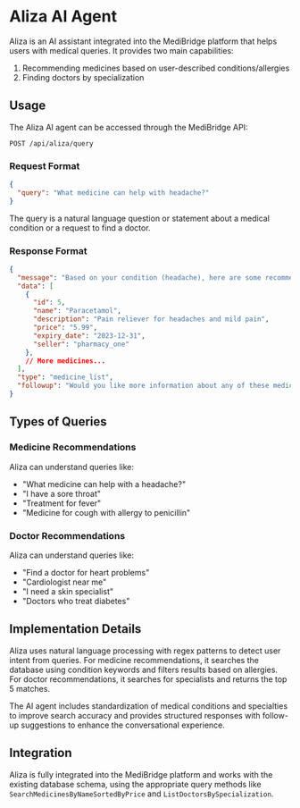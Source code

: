 # Aliza AI Agent

Aliza is an AI assistant integrated into the MediBridge platform that helps users with medical queries. It provides two main capabilities:

1. Recommending medicines based on user-described conditions/allergies
2. Finding doctors by specialization

## Usage

The Aliza AI agent can be accessed through the MediBridge API:

```
POST /api/aliza/query
```

### Request Format

```json
{
  "query": "What medicine can help with headache?"
}
```

The query is a natural language question or statement about a medical condition or a request to find a doctor.

### Response Format

```json
{
  "message": "Based on your condition (headache), here are some recommended medicines:",
  "data": [
    {
      "id": 5,
      "name": "Paracetamol",
      "description": "Pain reliever for headaches and mild pain",
      "price": "5.99",
      "expiry_date": "2023-12-31",
      "seller": "pharmacy_one"
    },
    // More medicines...
  ],
  "type": "medicine_list",
  "followup": "Would you like more information about any of these medicines, or would you prefer to speak with a doctor?"
}
```

## Types of Queries

### Medicine Recommendations

Aliza can understand queries like:
- "What medicine can help with a headache?"
- "I have a sore throat"
- "Treatment for fever"
- "Medicine for cough with allergy to penicillin"

### Doctor Recommendations

Aliza can understand queries like:
- "Find a doctor for heart problems"
- "Cardiologist near me"
- "I need a skin specialist"
- "Doctors who treat diabetes"

## Implementation Details

Aliza uses natural language processing with regex patterns to detect user intent from queries. For medicine recommendations, it searches the database using condition keywords and filters results based on allergies. For doctor recommendations, it searches for specialists and returns the top 5 matches.

The AI agent includes standardization of medical conditions and specialties to improve search accuracy and provides structured responses with follow-up suggestions to enhance the conversational experience.

## Integration

Aliza is fully integrated into the MediBridge platform and works with the existing database schema, using the appropriate query methods like `SearchMedicinesByNameSortedByPrice` and `ListDoctorsBySpecialization`. 